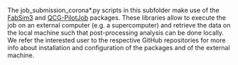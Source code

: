 The job_submission_corona*.py scripts in this subfolder make use of the [FabSim3](https://github.com/djgroen/FabSim3) and [QCG-PilotJob](https://github.com/vecma-project/QCG-PilotJob) packages. 
These libraries allow to execute the job on an external computer (e.g. a supercomputer) and retrieve the data on the local machine such that post-processing analysis can be done locally. 
We refer the interested user to the respective GitHub repositories for more info about installation and configuration of the packages and of the external machine.
